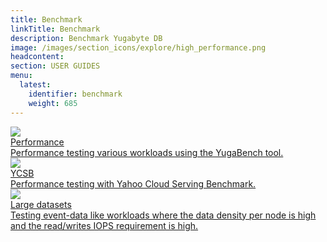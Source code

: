 ```yaml
---
title: Benchmark
linkTitle: Benchmark
description: Benchmark Yugabyte DB
image: /images/section_icons/explore/high_performance.png
headcontent:
section: USER GUIDES
menu:
  latest:
    identifier: benchmark
    weight: 685
---
```


<div class="row">
  <div class="col-12 col-md-6 col-lg-12 col-xl-6">
    <a class="section-link icon-offset" href="performance/">
      <div class="head">
        <img class="icon" src="/images/section_icons/explore/high_performance.png" aria-hidden="true" />
        <div class="title">Performance</div>
      </div>
      <div class="body">
        Performance testing various workloads using the YugaBench tool.
      </div>
    </a>
  </div>

  <div class="col-12 col-md-6 col-lg-12 col-xl-6">
    <a class="section-link icon-offset" href="ycsb/">
      <div class="head">
        <img class="icon" src="/images/section_icons/explore/high_performance.png" aria-hidden="true" />
        <div class="title">YCSB</div>
      </div>
      <div class="body">
        Performance testing with Yahoo Cloud Serving Benchmark.
      </div>
    </a>
  </div>
  
  <div class="col-12 col-md-6 col-lg-12 col-xl-6">
    <a class="section-link icon-offset" href="large-datasets/">
      <div class="head">
        <img class="icon" src="/images/section_icons/manage/backup.png" aria-hidden="true" />
        <div class="title">Large datasets</div>
      </div>
      <div class="body">
        Testing event-data like workloads where the data density per node is high and the read/writes IOPS requirement is high.
      </div>
    </a>
  </div>
</div>
